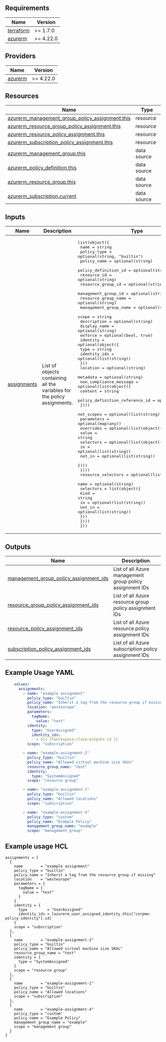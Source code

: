 ## Requirements

| Name | Version |
|------|---------|
| <a name="requirement_terraform"></a> [terraform](#requirement\_terraform) | >= 1.7.0 |
| <a name="requirement_azurerm"></a> [azurerm](#requirement\_azurerm) | >= 4.22.0 |

## Providers

| Name | Version |
|------|---------|
| <a name="provider_azurerm"></a> [azurerm](#provider\_azurerm) | >= 4.22.0 |

## Resources

| Name | Type |
|------|------|
| [azurerm_management_group_policy_assignment.this](https://registry.terraform.io/providers/hashicorp/azurerm/latest/docs/resources/management_group_policy_assignment) | resource |
| [azurerm_resource_group_policy_assignment.this](https://registry.terraform.io/providers/hashicorp/azurerm/latest/docs/resources/resource_group_policy_assignment) | resource |
| [azurerm_resource_policy_assignment.this](https://registry.terraform.io/providers/hashicorp/azurerm/latest/docs/resources/resource_policy_assignment) | resource |
| [azurerm_subscription_policy_assignment.this](https://registry.terraform.io/providers/hashicorp/azurerm/latest/docs/resources/subscription_policy_assignment) | resource |
| [azurerm_management_group.this](https://registry.terraform.io/providers/hashicorp/azurerm/latest/docs/data-sources/management_group) | data source |
| [azurerm_policy_definition.this](https://registry.terraform.io/providers/hashicorp/azurerm/latest/docs/data-sources/policy_definition) | data source |
| [azurerm_resource_group.this](https://registry.terraform.io/providers/hashicorp/azurerm/latest/docs/data-sources/resource_group) | data source |
| [azurerm_subscription.current](https://registry.terraform.io/providers/hashicorp/azurerm/latest/docs/data-sources/subscription) | data source |

## Inputs

| Name | Description | Type | Default | Required |
|------|-------------|------|---------|:--------:|
| <a name="input_assignments"></a> [assignments](#input\_assignments) | List of objects containing all the variables for the policy assignments. | <pre>list(object({<br/>    name                  = string<br/>    policy_type           = optional(string, "builtin")<br/>    policy_name           = optional(string)<br/>    policy_definition_id  = optional(string)<br/>    resource_id           = optional(string)<br/>    resource_group_id     = optional(string)<br/>    management_group_id   = optional(string)<br/>    resource_group_name   = optional(string)<br/>    management_group_name = optional(string)<br/>    scope                 = string<br/>    description           = optional(string)<br/>    display_name          = optional(string)<br/>    enforce               = optional(bool, true)<br/>    identity = optional(object({<br/>      type         = string<br/>      identity_ids = optional(list(string))<br/>    }))<br/>    location = optional(string)<br/>    metadata = optional(string)<br/>    non_compliance_message = optional(list(object({<br/>      content                        = string<br/>      policy_definition_reference_id = optional(string)<br/>    })))<br/>    not_scopes = optional(list(string))<br/>    parameters = optional(map(any))<br/>    overrides = optional(list(object({<br/>      value = string<br/>      selectors = optional(list(object({<br/>        in     = optional(list(string))<br/>        not_in = optional(list(string))<br/>      })))<br/>    })))<br/>    resource_selectors = optional(list(object({<br/>      name = optional(string)<br/>      selectors = list(object({<br/>        kind   = string<br/>        in     = optional(list(string))<br/>        not_in = optional(list(string))<br/>      }))<br/>    })))<br/>  }))</pre> | `[]` | no |

## Outputs

| Name | Description |
|------|-------------|
[management\_group\_policy\_assignment\_ids](#output\_management\_group\_policy\_assignment\_ids) | List of all Azure management group policy assignment IDs |
| <a name="output_resource_group_policy_assignment_ids"></a> [resource\_group\_policy\_assignment\_ids](#output\_resource\_group\_policy\_assignment\_ids) | List of all Azure resource group policy assignment IDs |
| <a name="output_resource_policy_assignment_ids"></a> [resource\_policy\_assignment\_ids](#output\_resource\_policy\_assignment\_ids) | List of all Azure resource policy assignment IDs |
| <a name="output_subscription_policy_assignment_ids"></a> [subscription\_policy\_assignment\_ids](#output\_subscription\_policy\_assignment\_ids) | List of all Azure subscription policy assignment IDs |

## Example Usage YAML

```yaml
    values:
      assignments:
        - name: "example assignment"
          policy_type: "builtin"
          policy_name: "Inherit a tag from the resource group if missing"
          location: "westeurope"
          parameters:
            tagName:
              value: "test"
          identity:
            type: "UserAssigned"
            identity_ids:
              - ${{ tfworkspace:claim:outputs.id }}
          scope: "subscription"

        - name: "example-assignment-2"
          policy_type: "builtin"
          policy_name: "Allowed virtual machine size SKUs"
          resource_group_name: "test"
          identity:
            type: "SystemAssigned"
          scope: "resource group"

        - name: "example-assignment-1"
          policy_type: "builtin"
          policy_name: "Allowed locations"
          scope: "subscription"

        - name: "example-assignment-4"
          policy_type: "custom"
          policy_name: "Example Policy"
          management_group_name: "example"
          scope: "management group"
```
## Example usage HCL

```hcl
assignments = [
  {
    name        = "example assignment"
    policy_type = "builtin"
    policy_name = "Inherit a tag from the resource group if missing"
    location    = "westeurope"
    parameters = {
      tagName = {
        value = "test"
      }
    }
    identity = {
      type         = "UserAssigned"
      identity_ids = [azurerm_user_assigned_identity.this["corpme-policy-identity"].id]
    }
    scope = "subscription"
  },
  {
    name        = "example-assignment-2"
    policy_type = "builtin"
    policy_name = "Allowed virtual machine size SKUs"
    resource_group_name = "test"
    identity = {
      type = "SystemAssigned"
    }
    scope = "resource group"
  },
  {
    name        = "example-assignment-1"
    policy_type = "builtin"
    policy_name = "Allowed locations"
    scope = "subscription"
  },
  {
    name        = "example-assignment-4"
    policy_type = "custom"
    policy_name = "Example Policy"
    management_group_name = "example"
    scope = "management group"
  }
]
```
